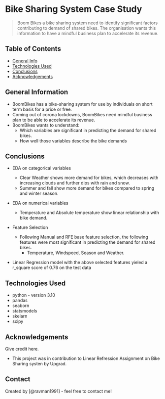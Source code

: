 # Bike Sharing System Case Study
> Boom Bikes a bike sharing system need to identify significant factors contributing to demand of shared bikes. The organisation wants this information to have a mindful business plan to accelerate its revenue.

## Table of Contents
* [General Info](#general-information)
* [Technologies Used](#technologies-used)
* [Conclusions](#conclusions)
* [Acknowledgements](#acknowledgements)

<!-- You can include any other section that is pertinent to your problem -->

## General Information
- BoomBikes has a bike-sharing system for use by individuals on short term basis for a price or free.
- Coming out of corona lockdowns, BoomBikes need mindful business plan to be able to accelerate its revenue.
- BoomBikes wants to understand:
    - Which variables are significant in predicting the demand for shared bikes.
    - How well those variables describe the bike demands

<!-- You don't have to answer all the questions - just the ones relevant to your project. -->

## Conclusions
- EDA on categorical variables
	- Clear Weather shows more demand for bikes, which decreases with increasing clouds and further dips with rain and snow.
	- Summer and fall show more demand for bikes compared to spring and winter season.

- EDA on numerical variables
	- Temperature and Absolute temperature show linear relationship with bike demand.

- Feature Selection
	- Following Manual and RFE base feature selection, the following features were most significant in predicting the demand for shared bikes.
		- Temperature, Windspeed, Season and Weather.

- Linear Regression model with the above selected features yieled a r_square score of 0.76 on the test data 

<!-- You don't have to answer all the questions - just the ones relevant to your project. -->


## Technologies Used
- python - version 3.10
- pandas
- seaborn 
- statsmodels
- skelarn
- scipy

<!-- As the libraries versions keep on changing, it is recommended to mention the version of library used in this project -->

## Acknowledgements
Give credit here.
- This project was in contribution to Linear Refression Assignment on Bike Sharing systen by Upgrad.



## Contact
Created by [@ravman1991] - feel free to contact me!


<!-- Optional -->
<!-- ## License -->
<!-- This project is open source and available under the [... License](). -->

<!-- You don't have to include all sections - just the one's relevant to your project -->